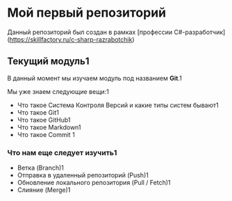 # Мой первый репозиторий

Данный репозиторий был создан в рамках [профессии C#-разработчик] (https://skillfactory.ru/c-sharp-razrabotchik)

## Текущий модуль1
В данный момент мы изучаем модуль под названием **Git**.1

Мы уже знаем следующие вещи:1
* Что такое Система Контроля Версий и какие типы систем бывают1
* Что такое Git1
* Что такое GitHub1
* Что такое Markdown1
* Что такое Commit 1

### Что нам еще следует изучить1
* Ветка (Branch)1
* Отправка в удаленный репозиторий (Push)1
* Обновление локального репозитория (Pull / Fetch)1
* Слияние (Merge)1